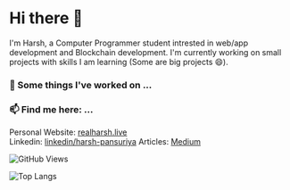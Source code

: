 # Hi there 👋

I'm Harsh, a Computer Programmer student intrested in web/app development and Blockchain development. I'm currently working on small projects with skills I am learning (Some are big projects 😄).

### 🔭 Some things I've worked on ...


### 📫 Find me here: ...
Personal Website: <a href = "https://realharsh.live/">realharsh.live</a><br/>
Linkedin: [linkedin/harsh-pansuriya](https://www.linkedin.com/in/harsh-pansuriya-385569183/)
Articles: [Medium](https://realharsh.medium.com)

![GitHub Views](https://komarev.com/ghpvc/?username=harshpansuriya&style=for-the-badge)

![Top Langs](https://github-readme-stats.vercel.app/api/top-langs/?username=harshpansuriya&layout=compact)
